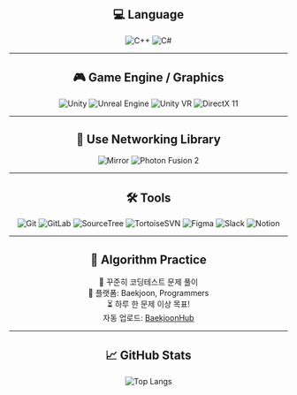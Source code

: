 <div align="center">

## 💻 Language

![C++](https://img.shields.io/badge/C++-00599C?style=for-the-badge&logo=c%2B%2B&logoColor=white)
![C#](https://img.shields.io/badge/C%23-239120?style=for-the-badge&logo=c-sharp&logoColor=white)

---

## 🎮 Game Engine / Graphics

![Unity](https://img.shields.io/badge/Unity-000000?style=for-the-badge&logo=unity&logoColor=white)
![Unreal Engine](https://img.shields.io/badge/Unreal-313131?style=for-the-badge&logo=unrealengine&logoColor=white)
![Unity VR](https://img.shields.io/badge/Unity%20VR-000000?style=for-the-badge&logo=unity&logoColor=white)
![DirectX 11](https://img.shields.io/badge/DirectX11-0082C9?style=for-the-badge)

---

## 🔌 Use Networking Library

![Mirror](https://img.shields.io/badge/Mirror-FF69B4?style=for-the-badge)
![Photon Fusion 2](https://img.shields.io/badge/Photon%20Fusion2-0082C9?style=for-the-badge)

---

## 🛠 Tools

![Git](https://img.shields.io/badge/Git-F05032?style=for-the-badge&logo=git&logoColor=white)
![GitLab](https://img.shields.io/badge/GitLab-FC6D26?style=for-the-badge&logo=gitlab&logoColor=white)
![SourceTree](https://img.shields.io/badge/SourceTree-0052CC?style=for-the-badge&logo=sourcetree&logoColor=white)
![TortoiseSVN](https://img.shields.io/badge/TortoiseSVN-8FC4FF?style=for-the-badge)
![Figma](https://img.shields.io/badge/Figma-F24E1E?style=for-the-badge&logo=figma&logoColor=white)
![Slack](https://img.shields.io/badge/Slack-4A154B?style=for-the-badge&logo=slack&logoColor=white)
![Notion](https://img.shields.io/badge/Notion-000000?style=for-the-badge&logo=notion&logoColor=white)

---

## 🧠 Algorithm Practice

📌 꾸준히 코딩테스트 문제 풀이  
📍 플랫폼: Baekjoon, Programmers  
⏳ 하루 한 문제 이상 목표!  
자동 업로드: [BaekjoonHub](https://github.com/BaekjoonHub/BaekjoonHub)

---

## 📈 GitHub Stats

![Top Langs](https://github-readme-stats.vercel.app/api/top-langs/?username=tmddbs134679)

</div>

